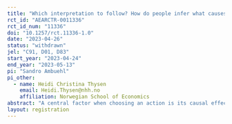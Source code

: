 ```yaml
---
title: "Which interpretation to follow? How do people infer what causes what?"
rct_id: "AEARCTR-0011336"
rct_id_num: "11336"
doi: "10.1257/rct.11336-1.0"
date: "2023-04-26"
status: "withdrawn"
jel: "C91, D01, D83"
start_year: "2023-04-24"
end_year: "2023-05-13"
pi: "Sandro Ambuehl"
pi_other:
  - name: Heidi Christina Thysen
    email: Heidi.Thysen@nhh.no
    affiliation: Norwegian School of Economics
abstract: "A central factor when choosing an action is its causal effect on outcomes we care about. Yet, for many decisions, only observational data are available. While experts often provide causal interpretations and recommendations for action, they frequently disagree. We use a laboratory experiment to study how humans choose in such settings. Our results inform the nascent literature on narrative competition and on model persuasion."
layout: registration
---
```


